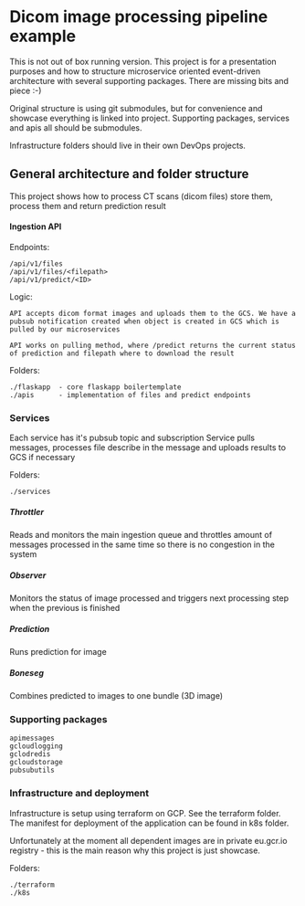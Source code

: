 # Dicom image processing pipeline example

This is not out of box running version. This project is for a presentation 
purposes and how to structure microservice oriented event-driven architecture 
with several supporting packages. There are missing bits and piece :-)

Original structure is using git submodules, but for convenience and showcase 
everything is linked into project. Supporting packages, services and apis all should be submodules.

Infrastructure folders should live in their own DevOps projects.

## General architecture and folder structure

This project shows how to process CT scans (dicom files) store them, 
process them and return prediction result 

#### Ingestion API

Endpoints:

    /api/v1/files
    /api/v1/files/<filepath>
    /api/v1/predict/<ID>

Logic:

    API accepts dicom format images and uploads them to the GCS. We have a pubsub notification created when object is created in GCS which is pulled by our microservices
    
    API works on pulling method, where /predict returns the current status of prediction and filepath where to download the result
    
Folders:

    ./flaskapp  - core flaskapp boilertemplate
    ./apis      - implementation of files and predict endpoints
    
### Services

Each service has it's pubsub topic and subscription
Service pulls messages, processes file describe in the 
message and uploads results to GCS if necessary

Folders:

    ./services
    
##### Throttler

Reads and monitors the main ingestion queue and throttles amount of 
messages processed in the same time so there is no congestion in the system 

##### Observer

Monitors the status of image processed and triggers next processing step 
when the previous is finished

##### Prediction

Runs prediction for image

##### Boneseg

Combines predicted to images to one bundle (3D image)

### Supporting packages

    apimessages
    gcloudlogging
    gclodredis
    gcloudstorage
    pubsubutils
    
### Infrastructure and deployment

Infrastructure is setup using terraform on GCP. See the terraform folder.
The manifest for deployment of the application can be found in k8s folder.

Unfortunately at the moment all dependent images are in private eu.gcr.io registry - this is the main reason why this project is just showcase.

Folders:

    ./terraform
    ./k8s



